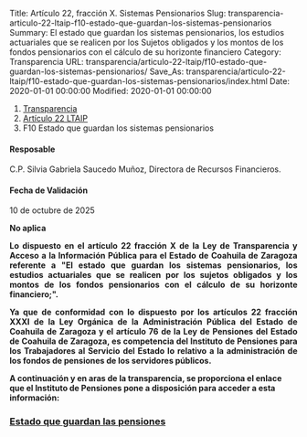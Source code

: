 Title: Artículo 22, fracción X. Sistemas Pensionarios
Slug: transparencia-articulo-22-ltaip-f10-estado-que-guardan-los-sistemas-pensionarios
Summary: El estado que guardan los sistemas pensionarios, los estudios actuariales que se realicen por los Sujetos obligados y los montos de los fondos pensionarios con el cálculo de su horizonte financiero
Category: Transparencia
URL: transparencia/articulo-22-ltaip/f10-estado-que-guardan-los-sistemas-pensionarios/
Save_As: transparencia/articulo-22-ltaip/f10-estado-que-guardan-los-sistemas-pensionarios/index.html
Date: 2020-01-01 00:00:00
Modified: 2020-01-01 00:00:00


<nav aria-label="breadcrumb">
<ol class="breadcrumb">
<li class="breadcrumb-item"><a href="../../">Transparencia</a></li>
<li class="breadcrumb-item"><a href="../">Artículo 22 LTAIP</a></li>
<li class="breadcrumb-item active" aria-current="page">F10 Estado que guardan los sistemas pensionarios</li>
</ol>
</nav>


#### Resposable

C.P. Silvia Gabriela Saucedo Muñoz, Directora de Recursos Financieros.


#### Fecha de Validación

10 de octubre de 2025


<strong>No aplica<strong> 

<div style="text-align: justify;">
Lo dispuesto en el artículo 22 fracción X de la Ley de Transparencia y Acceso a la Información Pública para el Estado de Coahuila de Zaragoza referente a "El estado que guardan los sistemas pensionarios, los estudios actuariales que se realicen por los sujetos obligados y los montos de los fondos pensionarios con el cálculo de su horizonte financiero;".

Ya que de conformidad con lo dispuesto por los artículos 22 fracción XXXI de la Ley Orgánica de la Administración Pública del Estado de Coahuila de Zaragoza y el artículo 76 de la Ley de Pensiones del Estado de Coahuila de Zaragoza, es competencia del Instituto de Pensiones para los Trabajadores al Servicio del Estado lo relativo a la administración de los fondos de pensiones de los servidores públicos.
</div>
A continuación y en aras de la transparencia, se proporciona el enlace que el Instituto de Pensiones pone a disposición para acceder a esta información:

### [Estado que guardan las pensiones](https://www.coahuilatransparente.gob.mx/articulos/EstadoqueGuardanlasPensiones.cfm?dep=IPPTSE)